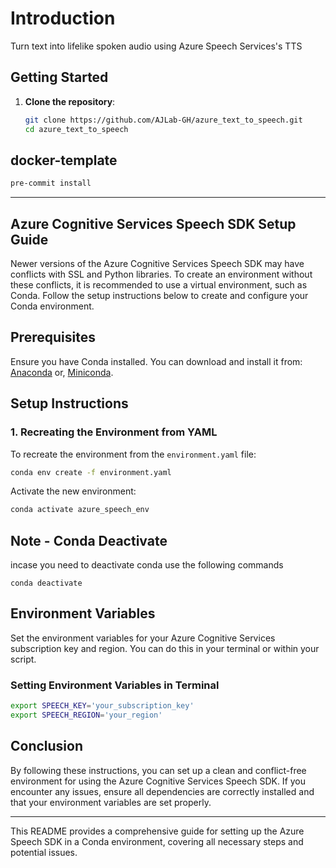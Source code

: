 
# Introduction

Turn text into lifelike spoken audio using Azure Speech Services's TTS

## Getting Started

1. **Clone the repository**:

   ```bash
   git clone https://github.com/AJLab-GH/azure_text_to_speech.git
   cd azure_text_to_speech

## docker-template

```bash
pre-commit install
```

---

## Azure Cognitive Services Speech SDK Setup Guide

Newer versions of the Azure Cognitive Services Speech SDK may have
conflicts with SSL and Python libraries. To create an environment
without these conflicts, it is recommended to use a virtual environment,
such as Conda. Follow the setup instructions below to create and configure
your Conda environment.

## Prerequisites

Ensure you have Conda installed. You can download and install it from:
[Anaconda](https://www.anaconda.com/products/distribution) or,
[Miniconda](https://docs.conda.io/en/latest/miniconda.html).

## Setup Instructions

### 1. Recreating the Environment from YAML

To recreate the environment from the `environment.yaml` file:

```bash
conda env create -f environment.yaml
```

Activate the new environment:

```bash
conda activate azure_speech_env
```

## Note - Conda Deactivate

incase you need to deactivate conda use the following commands

```text
conda deactivate
```

## Environment Variables

Set the environment variables for your Azure Cognitive Services subscription
key and region. You can do this in your terminal or within your script.

### Setting Environment Variables in Terminal

```bash
export SPEECH_KEY='your_subscription_key'
export SPEECH_REGION='your_region'
```

## Conclusion

By following these instructions, you can set up a clean and conflict-free
environment for using the Azure Cognitive Services Speech SDK. If you encounter
any issues, ensure all dependencies are correctly installed and that your
environment variables are set properly.

---

This README provides a comprehensive guide for setting up the Azure Speech SDK
in a Conda environment, covering all necessary steps and potential issues.
